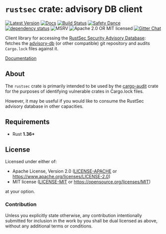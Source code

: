 # `rustsec` crate: advisory DB client

[![Latest Version][crate-image]][crate-link]
[![Docs][docs-image]][docs-link]
[![Build Status][build-image]][build-link]
[![Safety Dance][safety-image]][safety-link]
[![dependency status][deps-image]][deps-link]
![MSRV][rustc-image]
![Apache 2.0 OR MIT licensed][license-image]
[![Gitter Chat][gitter-image]][gitter-link]

Client library for accessing the [RustSec Security Advisory Database]:
fetches the [advisory-db] (or other compatible) git repository and
audits `Cargo.lock` files against it.

[Documentation]

## About

The `rustsec` crate is primarily intended to be used by the [cargo-audit] crate
for the purposes of identifying vulnerable crates in Cargo.lock files.

However, it may be useful if you would like to consume the RustSec advisory
database in other capacities.

## Requirements

- Rust **1.36+**

## License

Licensed under either of:

- Apache License, Version 2.0 ([LICENSE-APACHE] or https://www.apache.org/licenses/LICENSE-2.0)
- MIT license ([LICENSE-MIT] or https://opensource.org/licenses/MIT)

at your option.

### Contribution

Unless you explicitly state otherwise, any contribution intentionally submitted
for inclusion in the work by you shall be dual licensed as above, without any
additional terms or conditions.

[//]: # (badges)

[crate-image]: https://img.shields.io/crates/v/rustsec.svg
[crate-link]: https://crates.io/crates/rustsec
[docs-image]: https://docs.rs/rustsec/badge.svg
[docs-link]: https://docs.rs/rustsec/
[build-image]: https://github.com/rustsec/rustsec-crate/workflows/Rust/badge.svg
[build-link]: https://github.com/rustsec/rustsec-crate/actions
[safety-image]: https://img.shields.io/badge/unsafe-forbidden-success.svg
[safety-link]: https://github.com/rust-secure-code/safety-dance/
[deps-image]: https://deps.rs/repo/github/RustSec/rustsec-crate/status.svg
[deps-link]: https://deps.rs/repo/github/RustSec/rustsec-crate
[rustc-image]: https://img.shields.io/badge/rustc-1.36+-blue.svg
[license-image]: https://img.shields.io/badge/license-Apache2.0%2FMIT-blue.svg
[gitter-image]: https://badges.gitter.im/badge.svg
[gitter-link]: https://gitter.im/RustSec/Lobby

[//]: # (general links)

[RustSec Security Advisory Database]: https://rustsec.org/
[advisory-db]: https://github.com/RustSec/advisory-db
[Documentation]: https://docs.rs/rustsec/
[cargo-audit]: https://github.com/rustsec/cargo-audit
[LICENSE-APACHE]: https://github.com/RustSec/rustsec-crate/blob/master/LICENSE-APACHE
[LICENSE-MIT]: https://github.com/RustSec/rustsec-crate/blob/master/LICENSE-MIT

